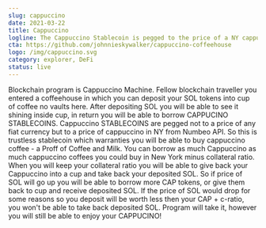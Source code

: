 ```yaml
---
slug: cappuccino
date: 2021-03-22
title: Cappuccino
logline: The Cappuccino Stablecoin is pegged to the price of a NY cappuccino.
cta: https://github.com/johnnieskywalker/cappuccino-coffeehouse
logo: /img/cappuccino.svg
category: explorer, DeFi
status: live
---
```


Blockchain program is Cappuccino Machine. Fellow blockchain traveller you entered a coffeehouse in which you can deposit your SOL tokens into cup of coffee no vaults here. After depositing SOL you will be able to see it shining inside cup, in return you will be able to borrow CAPPUCINO STABLECOINS. Cappuccino STABLECOINS are pegged not to a price of any fiat currency but to a price of cappuccino in NY from Numbeo API. So this is trustless stablecoin which warranties you will be able to buy cappuccino coffee - a Proff of Coffee and Milk. You can borrow as much Cappuccino as much cappuccino coffees you could buy in New York minus collateral ratio. When you will keep your collateral ratio you will be able to give back your Cappuccino into a cup and take back your deposited SOL. So if price of SOL will go up you will be able to borrow more CAP tokens, or give them back to cup and receive deposited SOL. If the price of SOL would drop for some reasons so you deposit will be worth less then your CAP + c-ratio, you won't be able to take back deposited SOL. Program will take it, however you will still be able to enjoy your CAPPUCINO!
